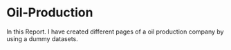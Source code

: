 # Oil-Production
In this Report. I have created different pages of a oil production company by using a dummy datasets.
